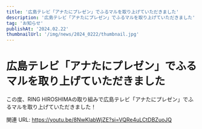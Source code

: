 ```yaml
---
title: '広島テレビ「アナたにプレゼン」でふるマルを取り上げていただきました'
description: '広島テレビ「アナたにプレゼン」でふるマルを取り上げていただきました'
tag: 'お知らせ'
publishAt: '2024.02.22'
thumbnailUrl: '/img/news/2024_0222/thumbnail.jpg'
---
```


# 広島テレビ「アナたにプレゼン」でふるマルを取り上げていただきました

この度、RING HIROSHIMAの取り組みで広島テレビ「アナたにプレゼン」でふるマルを取り上げていただきました！

関連 URL: https://youtu.be/8NwKlabWjZE?si=VQRe4uLCtDBZuoJQ
